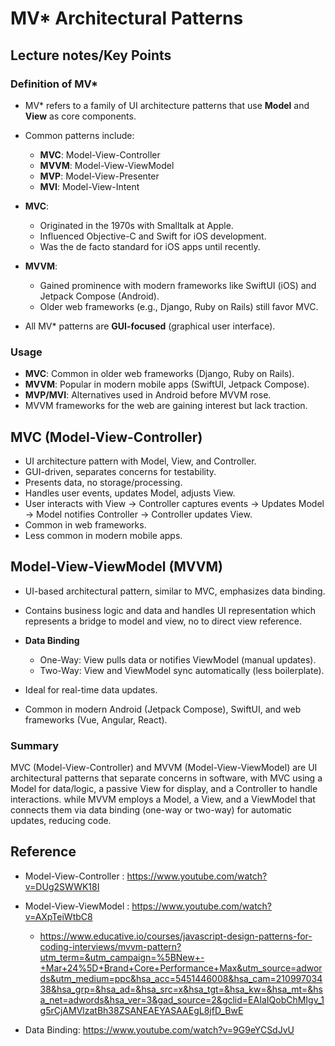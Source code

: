 # MV* Architectural Patterns

## Lecture notes/Key Points

### Definition of MV*
- MV* refers to a family of UI architecture patterns that use **Model** and **View** as core components.
- Common patterns include:
  - **MVC**: Model-View-Controller
  - **MVVM**: Model-View-ViewModel
  - **MVP**: Model-View-Presenter
  - **MVI**: Model-View-Intent

- **MVC**:
  - Originated in the 1970s with Smalltalk at Apple.
  - Influenced Objective-C and Swift for iOS development.
  - Was the de facto standard for iOS apps until recently.
- **MVVM**:
  - Gained prominence with modern frameworks like SwiftUI (iOS) and Jetpack Compose (Android).
  - Older web frameworks (e.g., Django, Ruby on Rails) still favor MVC.

- All MV* patterns are **GUI-focused** (graphical user interface).

### Usage

- **MVC**: Common in older web frameworks (Django, Ruby on Rails).
- **MVVM**: Popular in modern mobile apps (SwiftUI, Jetpack Compose).
- **MVP/MVI**: Alternatives used in Android before MVVM rose.
- MVVM frameworks for the web are gaining interest but lack traction.


## MVC (Model-View-Controller)

- UI architecture pattern with Model, View, and Controller.
- GUI-driven, separates concerns for testability.
- Presents data, no storage/processing.
- Handles user events, updates Model, adjusts View.
- User interacts with View → Controller captures events → Updates Model → Model notifies Controller → Controller updates View.
- Common in web frameworks.
- Less common in modern mobile apps.

## Model-View-ViewModel (MVVM)

- UI-based architectural pattern, similar to MVC, emphasizes data binding.
- Contains business logic and data and handles UI representation which represents a bridge to model and view, no to direct view reference.
- **Data Binding** 
  - One-Way: View pulls data or notifies ViewModel (manual updates).
  - Two-Way: View and ViewModel sync automatically (less boilerplate).
  
- Ideal for real-time data updates.
- Common in modern Android (Jetpack Compose), SwiftUI, and web frameworks (Vue, Angular, React).  

### Summary

MVC (Model-View-Controller) and MVVM (Model-View-ViewModel) are UI architectural patterns that separate concerns in software, with MVC using a Model for data/logic, a passive View for display, and a Controller to handle interactions. while MVVM employs a Model, a View, and a ViewModel that connects them via data binding (one-way or two-way) for automatic updates, reducing code.

## Reference

- Model-View-Controller : https://www.youtube.com/watch?v=DUg2SWWK18I
- Model-View-ViewModel : https://www.youtube.com/watch?v=AXpTeiWtbC8
   - https://www.educative.io/courses/javascript-design-patterns-for-coding-interviews/mvvm-pattern?utm_term=&utm_campaign=%5BNew+-+Mar+24%5D+Brand+Core+Performance+Max&utm_source=adwords&utm_medium=ppc&hsa_acc=5451446008&hsa_cam=21099703438&hsa_grp=&hsa_ad=&hsa_src=x&hsa_tgt=&hsa_kw=&hsa_mt=&hsa_net=adwords&hsa_ver=3&gad_source=2&gclid=EAIaIQobChMIgv_1g5rCjAMVlzatBh38ZSANEAEYASAAEgL8jfD_BwE

- Data Binding: https://www.youtube.com/watch?v=9G9eYCSdJvU

